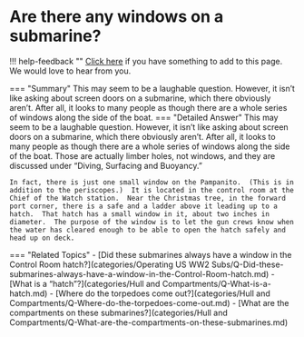 # Are there any windows on a submarine?

!!! help-feedback ""
    [Click here](https://replace.md) if you have something to add to this page. We would love to hear from you.

=== "Summary"
    This may seem to be a laughable question. However, it isn’t like asking about screen doors on a submarine, which there obviously aren’t. After all, it looks to many people as though there are a whole series of windows along the side of the boat.
=== "Detailed Answer"
    This may seem to be a laughable question.  However, it isn’t like asking about screen doors on a submarine, which there obviously aren’t.  After all, it looks to many people as though there are a whole series of windows along the side of the boat.  Those are actually limber holes, not windows, and they are discussed under “Diving, Surfacing and Buoyancy.”

    In fact, there is just one small window on the Pampanito.  (This is in addition to the periscopes.)  It is located in the control room at the Chief of the Watch station.  Near the Christmas tree, in the forward port corner, there is a safe and a ladder above it leading up to a hatch.  That hatch has a small window in it, about two inches in diameter.  The purpose of the window is to let the gun crews know when the water has cleared enough to be able to open the hatch safely and head up on deck.
=== "Related Topics"
    - [Did these submarines always have a window in the Control Room hatch?](categories/Operating US WW2 Subs/Q-Did-these-submarines-always-have-a-window-in-the-Control-Room-hatch.md)
    - [What is a “hatch”?](categories/Hull and Compartments/Q-What-is-a-hatch.md)
    - [Where do the torpedoes come out?](categories/Hull and Compartments/Q-Where-do-the-torpedoes-come-out.md)
    - [What are the compartments on these submarines?](categories/Hull and Compartments/Q-What-are-the-compartments-on-these-submarines.md)
